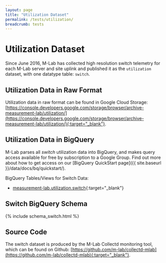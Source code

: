 ```yaml
---
layout: page
title: "Utilization Dataset"
permalink: /tests/utilization/
breadcrumb: tests
---
```


# Utilization Dataset

Since June 2016, M-Lab has collected high resolution switch telemetry for each M-Lab server and site uplink and published it as the `utilization` dataset, with one datatype table: `switch`.

## Utilization Data in Raw Format

Utilization data in raw format can be found in Google Cloud Storage: [https://console.developers.google.com/storage/browser/archive-measurement-lab/utilization/](https://console.developers.google.com/storage/browser/archive-measurement-lab/utilization/){:target="_blank"}.

## Utilization Data in BigQuery

M-Lab parses all _switch_ utilization data into BigQuery, and makes query access available for free by subscription to a Google Group. Find out more about how to get access on our [BigQuery QuickStart page]({{ site.baseurl }}/data/docs/bq/quickstart/).

BigQuery Tables/Views for Switch Data:

* [measurement-lab.utilization.switch](https://console.cloud.google.com/bigquery?project=measurement-lab&p=measurement-lab&d=utilization&t=switch&page=table){:target="_blank"}

## Switch BigQuery Schema

{% include schema_switch.html %}

## Source Code

The switch dataset is produced by the M-Lab Collectd monitoring tool, which can be found on Github: [https://github.com/m-lab/collectd-mlab](https://github.com/m-lab/collectd-mlab){:target="_blank"}.
